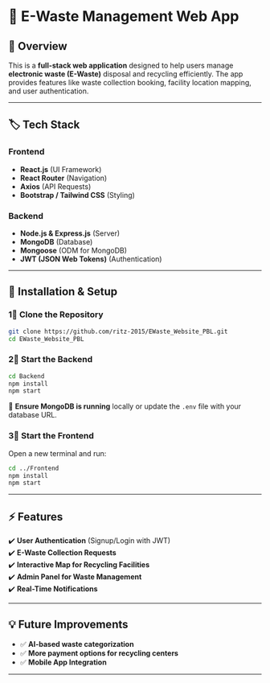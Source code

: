 # 🌱 E-Waste Management Web App  

## 📌 Overview  
This is a **full-stack web application** designed to help users manage **electronic waste (E-Waste)** disposal and recycling efficiently. The app provides features like waste collection booking, facility location mapping, and user authentication.

---

## 🏷️ Tech Stack  

### **Frontend**  
- **React.js** (UI Framework)  
- **React Router** (Navigation)  
- **Axios** (API Requests)  
- **Bootstrap / Tailwind CSS** (Styling)  

### **Backend**  
- **Node.js & Express.js** (Server)  
- **MongoDB** (Database)  
- **Mongoose** (ODM for MongoDB)  
- **JWT (JSON Web Tokens)** (Authentication)  

---

## 🚀 Installation & Setup  

### **1⃣ Clone the Repository**  
```sh
git clone https://github.com/ritz-2015/EWaste_Website_PBL.git
cd EWaste_Website_PBL
```

### **2⃣ Start the Backend**  
```sh
cd Backend
npm install
npm start
```
📌 **Ensure MongoDB is running** locally or update the `.env` file with your database URL.

### **3⃣ Start the Frontend**  
Open a new terminal and run:  
```sh
cd ../Frontend
npm install
npm start
```

---

## ⚡ Features  
✔️ **User Authentication** (Signup/Login with JWT)  
✔️ **E-Waste Collection Requests**  
✔️ **Interactive Map for Recycling Facilities**  
✔️ **Admin Panel for Waste Management**  
✔️ **Real-Time Notifications**  

---



## 💡 Future Improvements  
- ✅ **AI-based waste categorization**  
- ✅ **More payment options for recycling centers**  
- ✅ **Mobile App Integration**  

---




